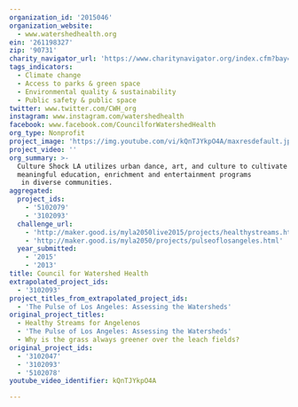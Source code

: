 ```yaml
---
organization_id: '2015046'
organization_website:
  - www.watershedhealth.org
ein: '261198327'
zip: '90731'
charity_navigator_url: 'https://www.charitynavigator.org/index.cfm?bay=search.profile&ein=261198327'
tags_indicators:
  - Climate change
  - Access to parks & green space
  - Environmental quality & sustainability
  - Public safety & public space
twitter: www.twitter.com/CWH_org
instagram: www.instagram.com/watershedhealth
facebook: www.facebook.com/CouncilforWatershedHealth
org_type: Nonprofit
project_image: 'https://img.youtube.com/vi/kQnTJYkpO4A/maxresdefault.jpg'
project_video: ''
org_summary: >-
  Culture Shock LA utilizes urban dance, art, and culture to cultivate
  meaningful education, enrichment and entertainment programs
   in diverse communities.
aggregated:
  project_ids:
    - '5102079'
    - '3102093'
  challenge_url:
    - 'http://maker.good.is/myla2050live2015/projects/healthystreams.html'
    - 'http://maker.good.is/myla2050/projects/pulseoflosangeles.html'
  year_submitted:
    - '2015'
    - '2013'
title: Council for Watershed Health
extrapolated_project_ids:
  - '3102093'
project_titles_from_extrapolated_project_ids:
  - 'The Pulse of Los Angeles: Assessing the Watersheds'
original_project_titles:
  - Healthy Streams for Angelenos
  - 'The Pulse of Los Angeles: Assessing the Watersheds'
  - Why is the grass always greener over the leach fields?
original_project_ids:
  - '3102047'
  - '3102093'
  - '5102078'
youtube_video_identifier: kQnTJYkpO4A

---
```

